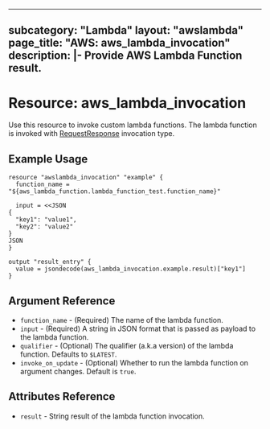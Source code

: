 ---
 subcategory: "Lambda"
 layout: "awslambda"
 page_title: "AWS: aws_lambda_invocation"
 description: |-
   Provide AWS Lambda Function result.
 ---

 # Resource: aws_lambda_invocation

 Use this resource to invoke custom lambda functions.
 The lambda function is invoked with [RequestResponse](https://docs.aws.amazon.com/lambda/latest/dg/API_Invoke.html#API_Invoke_RequestSyntax)
 invocation type.

 ## Example Usage

 ```hcl
 resource "awslambda_invocation" "example" {
   function_name = "${aws_lambda_function.lambda_function_test.function_name}"

   input = <<JSON
 {
   "key1": "value1",
   "key2": "value2"
 }
 JSON
 }

 output "result_entry" {
   value = jsondecode(aws_lambda_invocation.example.result)["key1"]
 }
 ```

 ## Argument Reference

 * `function_name` - (Required) The name of the lambda function.
 * `input` - (Required) A string in JSON format that is passed as payload to the lambda function.
 * `qualifier` - (Optional) The qualifier (a.k.a version) of the lambda function. Defaults
  to `$LATEST`.
 * `invoke_on_update` - (Optional) Whether to run the lambda function on argument changes. Default is `true`.

 ## Attributes Reference

 * `result` - String result of the lambda function invocation.
